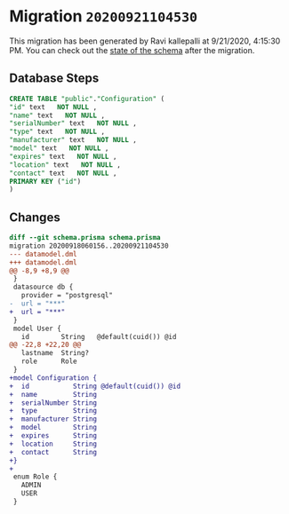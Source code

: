 # Migration `20200921104530`

This migration has been generated by Ravi kallepalli at 9/21/2020, 4:15:30 PM.
You can check out the [state of the schema](./schema.prisma) after the migration.

## Database Steps

```sql
CREATE TABLE "public"."Configuration" (
"id" text   NOT NULL ,
"name" text   NOT NULL ,
"serialNumber" text   NOT NULL ,
"type" text   NOT NULL ,
"manufacturer" text   NOT NULL ,
"model" text   NOT NULL ,
"expires" text   NOT NULL ,
"location" text   NOT NULL ,
"contact" text   NOT NULL ,
PRIMARY KEY ("id")
)
```

## Changes

```diff
diff --git schema.prisma schema.prisma
migration 20200918060156..20200921104530
--- datamodel.dml
+++ datamodel.dml
@@ -8,9 +8,9 @@
 }
 datasource db {
   provider = "postgresql"
-  url = "***"
+  url = "***"
 }
 model User {
   id        String   @default(cuid()) @id
@@ -22,8 +22,20 @@
   lastname  String?
   role      Role
 }
+model Configuration {
+  id           String @default(cuid()) @id
+  name         String
+  serialNumber String
+  type         String
+  manufacturer String
+  model        String
+  expires      String
+  location     String
+  contact      String
+}
+
 enum Role {
   ADMIN
   USER
 }
```
